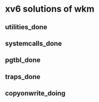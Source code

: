 # xv6 solutions of wkm
## utilities_done
## systemcalls_done
## pgtbl_done
## traps_done
## copyonwrite_doing
